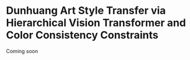 # Dunhuang Art Style Transfer via Hierarchical Vision Transformer and Color Consistency Constraints

Coming soon
